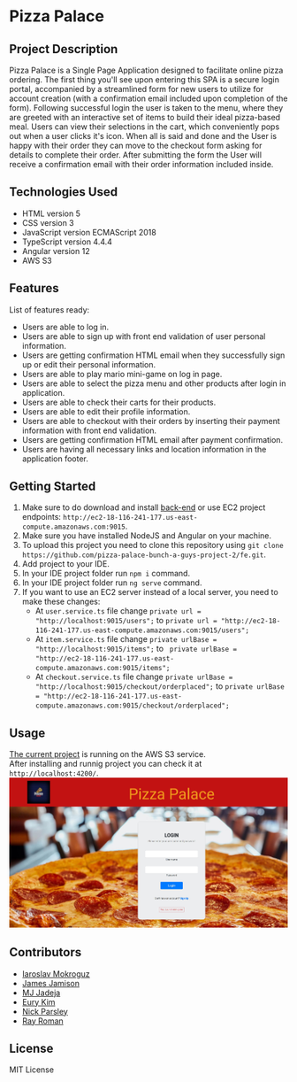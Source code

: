 # Pizza Palace

## Project Description
Pizza Palace is a Single Page Application designed to facilitate online pizza ordering. The first thing you'll see upon entering this SPA is a secure login portal, accompanied by a streamlined form for new users to utilize for account creation (with a confirmation email included upon completion of the form). Following successful login the user is taken to the menu, where they are greeted with an interactive set of items to build their ideal pizza-based meal. Users can view their selections in the cart, which conveniently pops out when a user clicks it's icon. When all is said and done and the User is happy with their order they can move to the checkout form asking for details to complete their order. After submitting the form the User will receive a confirmation email with their order information included inside.

## Technologies Used
* HTML version 5
* CSS version 3
* JavaScript version ECMAScript 2018
* TypeScript version 4.4.4
* Angular version 12
* AWS S3

## Features
List of features ready:
* Users are able to log in.
* Users are able to sign up with front end validation of user personal information.
* Users are getting confirmation HTML email when they successfully sign up or edit their personal information.
* Users are able to play mario mini-game on log in page.
* Users are able to select the pizza menu and other products after login in application.
* Users are able to check their carts for their products.
* Users are able to edit their profile information.
* Users are able to checkout with their orders by inserting their payment information with front end validation.
* Users are getting confirmation  HTML email after payment confirmation.
* Users are having all necessary links and location information in the application footer.

## Getting Started
1. Make sure to do download and install [back-end](https://github.com/pizza-palace-bunch-a-guys-project-2/be) or use EC2 project endpoints: `http://ec2-18-116-241-177.us-east-compute.amazonaws.com:9015`.
2. Make sure you have installed NodeJS and Angular on your machine.
3. To upload this project you need to clone this repository using `git clone https://github.com/pizza-palace-bunch-a-guys-project-2/fe.git`.
4. Add project to your IDE.
5. In your IDE project folder run `npm i` command.
6. In your IDE project folder run `ng serve` command.
7. If you want to use an EC2 server instead of a local server, you need to make these changes:
   * At `user.service.ts` file change `private url = "http://localhost:9015/users";` to `private url = "http://ec2-18-116-241-177.us-east-compute.amazonaws.com:9015/users";`
   * At `item.service.ts` file change `private urlBase = "http://localhost:9015/items";` to ` private urlBase = "http://ec2-18-116-241-177.us-east-compute.amazonaws.com:9015/items";`
   * At `checkout.service.ts` file change `private urlBase = "http://localhost:9015/checkout/orderplaced";` to `private urlBase = "http://ec2-18-116-241-177.us-east-compute.amazonaws.com:9015/checkout/orderplaced";`


## Usage
[The current project](http://menuitembucket.s3-website.us-east-2.amazonaws.com/) is running on the AWS S3 service.\
After installing and runnig project you can check it at `http://localhost:4200/`.
![Application welcome screen screenshot](/readme_pic_1.jpg?raw=true)

## Contributors
* [Iaroslav Mokroguz](https://github.com/maustrauk)
* [James Jamison](https://github.com/Vapidjimbo)
* [MJ Jadeja](https://github.com/MJad98)
* [Eury Kim](https://github.com/EuryKim2)
* [Nick Parsley](https://github.com/nparsley)
* [Ray Roman](https://github.com/rainwater475)

## License
MIT License
